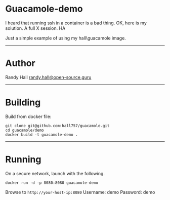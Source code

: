 Guacamole-demo
====

I heard that running ssh in a container is a bad thing.  OK,
here is my solution.  A full X session. HA

Just a simple example of using my hall\guacamole image.

---
Author
===

Randy Hall <randy.hall@open-source.guru>

---
Building
===

Build from docker file:

```
git clone git@github.com:hall757/guacamole.git
cd guacamole/demo
docker build -t guacamole-demo . 
```

---
Running
===

On a secure network, launch with the following.

```
docker run -d -p 8080:8080 guacamole-demo
```

Browse to ```http://your-host-ip:8080```
Username: demo
Password: demo
